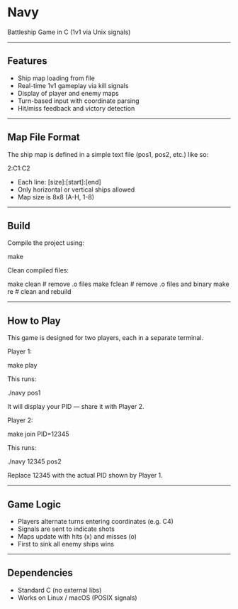 # Navy

Battleship Game in C (1v1 via Unix signals)

---

## Features

- Ship map loading from file
- Real-time 1v1 gameplay via kill signals
- Display of player and enemy maps
- Turn-based input with coordinate parsing
- Hit/miss feedback and victory detection

---

## Map File Format

The ship map is defined in a simple text file (pos1, pos2, etc.) like so:

2:C1:C2

- Each line: [size]:[start]:[end]
- Only horizontal or vertical ships allowed
- Map size is 8x8 (A-H, 1-8)

---

## Build

Compile the project using:

make

Clean compiled files:

make clean      # remove .o files
make fclean     # remove .o files and binary
make re         # clean and rebuild

---

## How to Play

This game is designed for two players, each in a separate terminal.

Player 1:

make play

This runs:

./navy pos1

It will display your PID — share it with Player 2.

Player 2:

make join PID=12345

This runs:

./navy 12345 pos2

Replace 12345 with the actual PID shown by Player 1.
    
---

## Game Logic

- Players alternate turns entering coordinates (e.g. C4)
- Signals are sent to indicate shots
- Maps update with hits (x) and misses (o)
- First to sink all enemy ships wins

---

## Dependencies

- Standard C (no external libs)
- Works on Linux / macOS (POSIX signals)
